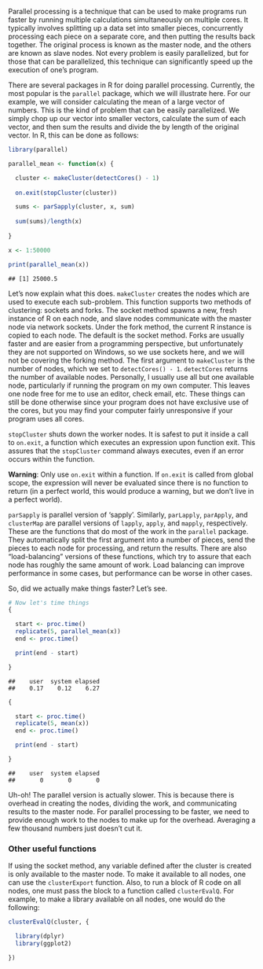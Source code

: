 Parallel processing is a technique that can be used to make programs run
faster by running multiple calculations simultaneously on multiple
cores. It typically involves splitting up a data set into smaller
pieces, concurrently processing each piece on a separate core, and then
putting the results back together. The original process is known as the
master node, and the others are known as slave nodes. Not every problem
is easily parallelized, but for those that can be parallelized, this
technique can significantly speed up the execution of one’s program.

There are several packages in R for doing parallel processing.
Currently, the most popular is the `parallel` package, which we will
illustrate here. For our example, we will consider calculating the mean
of a large vector of numbers. This is the kind of problem that can be
easily parallelized. We simply chop up our vector into smaller vectors,
calculate the sum of each vector, and then sum the results and divide
the by length of the original vector. In R, this can be done as follows:

``` r
library(parallel)

parallel_mean <- function(x) {

  cluster <- makeCluster(detectCores() - 1)
  
  on.exit(stopCluster(cluster))

  sums <- parSapply(cluster, x, sum)
  
  sum(sums)/length(x)
  
}

x <- 1:50000

print(parallel_mean(x))
```

    ## [1] 25000.5

Let’s now explain what this does. `makeCluster` creates the nodes which
are used to execute each sub-problem. This function supports two methods
of clustering: sockets and forks. The socket method spawns a new, fresh
instance of R on each node, and slave nodes communicate with the master
node via network sockets. Under the fork method, the current R instance
is copied to each node. The default is the socket method. Forks are
usually faster and are easier from a programming perspective, but
unfortunately they are not supported on Windows, so we use sockets here,
and we will not be covering the forking method. The first argument to
`makeCluster` is the number of nodes, which we set to
`detectCores() - 1`. `detectCores` returns the number of available
nodes. Personally, I usually use all but one available node,
particularly if running the program on my own computer. This leaves one
node free for me to use an editor, check email, etc. These things can
still be done otherwise since your program does not have exclusive use
of the cores, but you may find your computer fairly unresponsive if your
program uses all cores.

`stopCluster` shuts down the worker nodes. It is safest to put it inside
a call to `on.exit`, a function which executes an expression upon
function exit. This assures that the `stopCluster` command always
executes, even if an error occurs within the function.

**Warning**: Only use `on.exit` within a function. If `on.exit` is
called from global scope, the expression will never be evaluated since
there is no function to return (in a perfect world, this would produce a
warning, but we don’t live in a perfect world).

`parSapply` is parallel version of ‘sapply’. Similarly, `parLapply`,
`parApply`, and `clusterMap` are parallel versions of `lapply`, `apply`,
and `mapply`, respectively. These are the functions that do most of the
work in the `parallel` package. They automatically split the first
argument into a number of pieces, send the pieces to each node for
processing, and return the results. There are also “load-balancing”
versions of these functions, which try to assure that each node has
roughly the same amount of work. Load balancing can improve performance
in some cases, but performance can be worse in other cases.

So, did we actually make things faster? Let’s see.

``` r
# Now let's time things
{

  start <- proc.time()
  replicate(5, parallel_mean(x))
  end <- proc.time()

  print(end - start)

}
```

    ##    user  system elapsed 
    ##    0.17    0.12    6.27

``` r
{

  start <- proc.time()
  replicate(5, mean(x))
  end <- proc.time()

  print(end - start)

}
```

    ##    user  system elapsed 
    ##       0       0       0

Uh-oh! The parallel version is actually slower. This is because there is
overhead in creating the nodes, dividing the work, and communicating
results to the master node. For parallel processing to be faster, we
need to provide enough work to the nodes to make up for the overhead.
Averaging a few thousand numbers just doesn’t cut it.

### Other useful functions

If using the socket method, any variable defined after the cluster is
created is only available to the master node. To make it available to
all nodes, one can use the `clusterExport` function. Also, to run a
block of R code on all nodes, one must pass the block to a function
called `clusterEvalQ`. For example, to make a library available on all
nodes, one would do the following:

``` r
clusterEvalQ(cluster, {

  library(dplyr)
  library(ggplot2)

})
```
